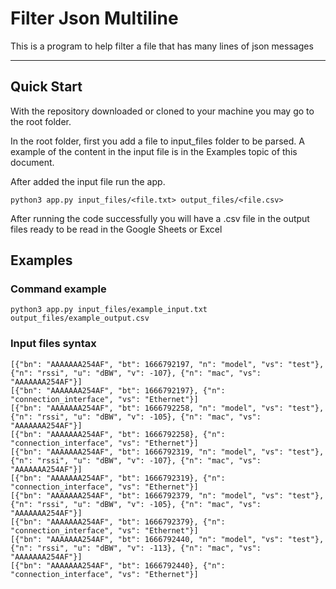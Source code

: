 # Filter Json Multiline
This is a program to help filter a file that has many lines of json messages

---

## Quick Start
With the repository downloaded or cloned to your machine you may go to the root folder.

In the root folder, first you add a file to input_files folder to be parsed. A example of the content in the input file is in the Examples topic of this document.

After added the input file run the app.

    python3 app.py input_files/<file.txt> output_files/<file.csv>
    
After running the code successfully you will have a .csv file in the output files ready to be read in the Google Sheets or Excel

## Examples

### Command example

    python3 app.py input_files/example_input.txt output_files/example_output.csv

### Input files syntax
    
    [{"bn": "AAAAAAA254AF", "bt": 1666792197, "n": "model", "vs": "test"}, {"n": "rssi", "u": "dBW", "v": -107}, {"n": "mac", "vs": "AAAAAAA254AF"}]
    [{"bn": "AAAAAAA254AF", "bt": 1666792197}, {"n": "connection_interface", "vs": "Ethernet"}]
    [{"bn": "AAAAAAA254AF", "bt": 1666792258, "n": "model", "vs": "test"}, {"n": "rssi", "u": "dBW", "v": -105}, {"n": "mac", "vs": "AAAAAAA254AF"}]
    [{"bn": "AAAAAAA254AF", "bt": 1666792258}, {"n": "connection_interface", "vs": "Ethernet"}]
    [{"bn": "AAAAAAA254AF", "bt": 1666792319, "n": "model", "vs": "test"}, {"n": "rssi", "u": "dBW", "v": -107}, {"n": "mac", "vs": "AAAAAAA254AF"}]
    [{"bn": "AAAAAAA254AF", "bt": 1666792319}, {"n": "connection_interface", "vs": "Ethernet"}]
    [{"bn": "AAAAAAA254AF", "bt": 1666792379, "n": "model", "vs": "test"}, {"n": "rssi", "u": "dBW", "v": -105}, {"n": "mac", "vs": "AAAAAAA254AF"}]
    [{"bn": "AAAAAAA254AF", "bt": 1666792379}, {"n": "connection_interface", "vs": "Ethernet"}]
    [{"bn": "AAAAAAA254AF", "bt": 1666792440, "n": "model", "vs": "test"}, {"n": "rssi", "u": "dBW", "v": -113}, {"n": "mac", "vs": "AAAAAAA254AF"}]
    [{"bn": "AAAAAAA254AF", "bt": 1666792440}, {"n": "connection_interface", "vs": "Ethernet"}]
